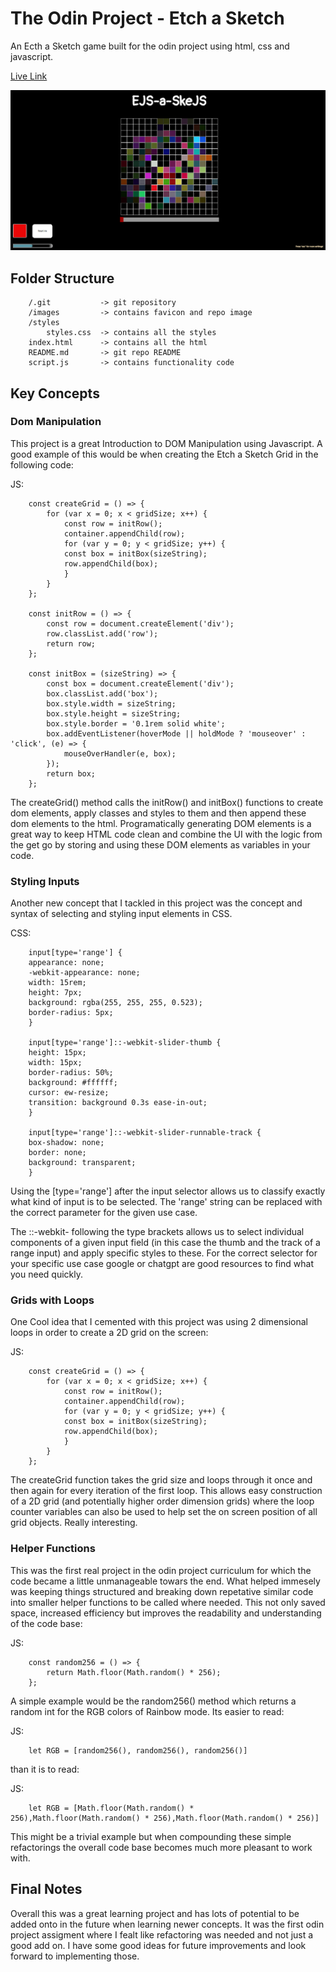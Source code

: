 # The Odin Project - Etch a Sketch

An Ecth a Sketch game built for the odin project using html, css and javascript.

[Live Link](https://antonharbers.github.io/Odin-Etch-a-Sketch/)

![Screenshot of the Etch a Sketch App](/images/repoImage.png)

## Folder Structure

```
    /.git           -> git repository
    /images         -> contains favicon and repo image
    /styles
        styles.css  -> contains all the styles
    index.html      -> contains all the html
    README.md       -> git repo README
    script.js       -> contains functionality code
```

## Key Concepts

### Dom Manipulation

This project is a great Introduction to DOM Manipulation using Javascript. A good example of this would be when creating the Etch a Sketch Grid in the following code:

JS:

```
    const createGrid = () => {
        for (var x = 0; x < gridSize; x++) {
            const row = initRow();
            container.appendChild(row);
            for (var y = 0; y < gridSize; y++) {
            const box = initBox(sizeString);
            row.appendChild(box);
            }
        }
    };

    const initRow = () => {
        const row = document.createElement('div');
        row.classList.add('row');
        return row;
    };

    const initBox = (sizeString) => {
        const box = document.createElement('div');
        box.classList.add('box');
        box.style.width = sizeString;
        box.style.height = sizeString;
        box.style.border = '0.1rem solid white';
        box.addEventListener(hoverMode || holdMode ? 'mouseover' : 'click', (e) => {
            mouseOverHandler(e, box);
        });
        return box;
    };
```

The createGrid() method calls the initRow() and initBox() functions to create dom elements, apply classes and styles to them and then append these dom elements to the html. Programatically generating DOM elements is a great way to keep HTML code clean and combine the UI with the logic from the get go by storing and using these DOM elements as variables in your code.

### Styling Inputs

Another new concept that I tackled in this project was the concept and syntax of selecting and styling input elements in CSS.

CSS:

```
    input[type='range'] {
    appearance: none;
    -webkit-appearance: none;
    width: 15rem;
    height: 7px;
    background: rgba(255, 255, 255, 0.523);
    border-radius: 5px;
    }

    input[type='range']::-webkit-slider-thumb {
    height: 15px;
    width: 15px;
    border-radius: 50%;
    background: #ffffff;
    cursor: ew-resize;
    transition: background 0.3s ease-in-out;
    }

    input[type='range']::-webkit-slider-runnable-track {
    box-shadow: none;
    border: none;
    background: transparent;
    }
```

Using the [type='range'] after the input selector allows us to classify exactly what kind of input is to be selected. The 'range' string can be replaced with the correct parameter for the given use case.

The ::-webkit- following the type brackets allows us to select individual components of a given input field (in this case the thumb and the track of a range input) and apply specific styles to these. For the correct selector for your specific use case google or chatgpt are good resources to find what you need quickly.

### Grids with Loops

One Cool idea that I cemented with this project was using 2 dimensional loops in order to create a 2D grid on the screen:

JS:

```
    const createGrid = () => {
        for (var x = 0; x < gridSize; x++) {
            const row = initRow();
            container.appendChild(row);
            for (var y = 0; y < gridSize; y++) {
            const box = initBox(sizeString);
            row.appendChild(box);
            }
        }
    };
```

The createGrid function takes the grid size and loops through it once and then again for every iteration of the first loop. This allows easy construction of a 2D grid (and potentially higher order dimension grids) where the loop counter variables can also be used to help set the on screen position of all grid objects. Really interesting.

### Helper Functions

This was the first real project in the odin project curriculum for which the code became a little unmanageable towars the end. What helped immesely was keeping things structured and breaking down repetative similar code into smaller helper functions to be called where needed. This not only saved space, increased efficiency but improves the readability and understanding of the code base:

JS:

```
    const random256 = () => {
        return Math.floor(Math.random() * 256);
    };
```

A simple example would be the random256() method which returns a random int for the RGB colors of Rainbow mode. Its easier to read:

JS:

```
    let RGB = [random256(), random256(), random256()]
```

than it is to read:

JS:

```
    let RGB = [Math.floor(Math.random() * 256),Math.floor(Math.random() * 256),Math.floor(Math.random() * 256)]
```

This might be a trivial example but when compounding these simple refactorings the overall code base becomes much more pleasant to work with.

## Final Notes

Overall this was a great learning project and has lots of potential to be added onto in the future when learning newer concepts. It was the first odin project assigment where I fealt like refactoring was needed and not just a good add on. I have some good ideas for future improvements and look forward to implementing those.
